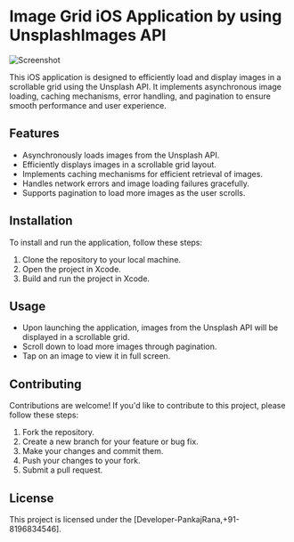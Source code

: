 # Image Grid iOS Application by using UnsplashImages API
![Screenshot](https://imgur.com/a/lHIfd27.png)

This iOS application is designed to efficiently load and display images in a scrollable grid using the Unsplash API. It implements asynchronous image loading, caching mechanisms, error handling, and pagination to ensure smooth performance and user experience.

## Features

- Asynchronously loads images from the Unsplash API.
- Efficiently displays images in a scrollable grid layout.
- Implements caching mechanisms for efficient retrieval of images.
- Handles network errors and image loading failures gracefully.
- Supports pagination to load more images as the user scrolls.

## Installation

To install and run the application, follow these steps:

1. Clone the repository to your local machine.
2. Open the project in Xcode.
3. Build and run the project in Xcode.

## Usage

- Upon launching the application, images from the Unsplash API will be displayed in a scrollable grid.
- Scroll down to load more images through pagination.
- Tap on an image to view it in full screen.


## Contributing

Contributions are welcome! If you'd like to contribute to this project, please follow these steps:

1. Fork the repository.
2. Create a new branch for your feature or bug fix.
3. Make your changes and commit them.
4. Push your changes to your fork.
5. Submit a pull request.

## License

This project is licensed under the [Developer-PankajRana,+91-8196834546].
